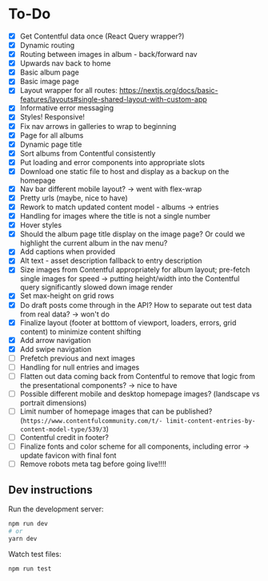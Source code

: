 # To-Do

- [x] Get Contentful data once (React Query wrapper?)
- [x] Dynamic routing
- [x] Routing between images in album - back/forward nav
- [x] Upwards nav back to home
- [x] Basic album page
- [x] Basic image page
- [x] Layout wrapper for all routes: <https://nextjs.org/docs/basic-features/layouts#single-shared-layout-with-custom-app>
- [x] Informative error messaging
- [x] Styles! Responsive!
- [x] Fix nav arrows in galleries to wrap to beginning
- [x] Page for all albums
- [x] Dynamic page title
- [x] Sort albums from Contentful consistently
- [x] Put loading and error components into appropriate slots
- [x] Download one static file to host and display as a backup on the homepage
- [x] Nav bar different mobile layout? -> went with flex-wrap
- [x] Pretty urls (maybe, nice to have)
- [x] Rework to match updated content model - albums -> entries
- [x] Handling for images where the title is not a single number
- [x] Hover styles
- [x] Should the album page title display on the image page? Or could we highlight the current album in the nav menu?
- [x] Add captions when provided
- [x] Alt text - asset description fallback to entry description
- [x] Size images from Contentful appropriately for album layout; pre-fetch single images for speed
      -> putting height/width into the Contentful query significantly slowed down image render
- [x] Set max-height on grid rows
- [x] Do draft posts come through in the API? How to separate out test data from real data?
      -> won't do
- [x] Finalize layout (footer at botttom of viewport, loaders, errors, grid content) to minimize content shifting
- [x] Add arrow navigation
- [x] Add swipe navigation
- [ ] Prefetch previous and next images
- [ ] Handling for null entries and images
- [ ] Flatten out data coming back from Contentful to remove that logic from the presentational components?
      -> nice to have
- [ ] Possible different mobile and desktop homepage images? (landscape vs portrait dimensions)
- [ ] Limit number of homepage images that can be published? (`https://www.contentfulcommunity.com/t/- limit-content-entries-by-content-model-type/539/3`)
- [ ] Contentful credit in footer?
- [ ] Finalize fonts and color scheme for all components, including error
      -> update favicon with final font
- [ ] Remove robots meta tag before going live!!!!

## Dev instructions

Run the development server:

```bash
npm run dev
# or
yarn dev
```

Watch test files:

```bash
npm run test
```
